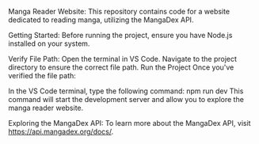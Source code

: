 Manga Reader Website:
This repository contains code for a website dedicated to reading manga, utilizing the MangaDex API.

Getting Started:
Before running the project, ensure you have Node.js installed on your system.

Verify File Path:
Open the terminal in VS Code.
Navigate to the project directory to ensure the correct file path.
Run the Project
Once you've verified the file path:

In the VS Code terminal, type the following command:
npm run dev
This command will start the development server and allow you to explore the manga reader website.


Exploring the MangaDex API:
To learn more about the MangaDex API, visit https://api.mangadex.org/docs/.
